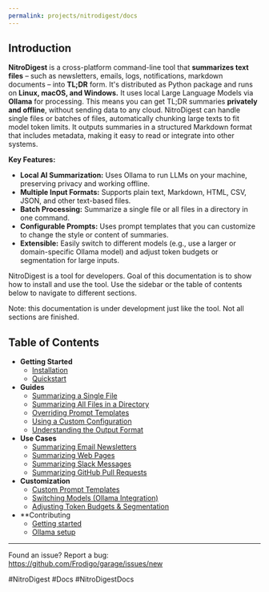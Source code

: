 ```yaml
---
permalink: projects/nitrodigest/docs
---
```

## Introduction

**NitroDigest** is a cross-platform command-line tool that **summarizes text files** – such as newsletters, emails, logs, notifications, markdown documents – into **TL;DR** form. It's distributed as Python package and runs on **Linux, macOS, and Windows.** It uses local Large Language Models via **Ollama** for processing. This means you can get TL;DR summaries **privately and offline**, without sending data to any cloud. NitroDigest can handle single files or batches of files, automatically chunking large texts to fit model token limits. It outputs summaries in a structured Markdown format that includes metadata, making it easy to read or integrate into other systems.

**Key Features:**

- **Local AI Summarization:** Uses Ollama to run LLMs on your machine, preserving privacy and working offline.
- **Multiple Input Formats:** Supports plain text, Markdown, HTML, CSV, JSON, and other text-based files.
- **Batch Processing:** Summarize a single file or all files in a directory in one command.
- **Configurable Prompts:** Uses prompt templates that you can customize to change the style or content of summaries.
- **Extensible:** Easily switch to different models (e.g., use a larger or domain-specific Ollama model) and adjust token budgets or segmentation for large inputs.

NitroDigest is a tool for developers. Goal of this documentation is to show how to install and use the tool. Use the sidebar or the table of contents below to navigate to different sections.

Note: this documentation is under development just like the tool. Not all sections are finished.

## Table of Contents

- **Getting Started**
    - [Installation](Installation.md)
    - [Quickstart](Quickstart.md)
- **Guides**
    - [Summarizing a Single File](Summarizing%20a%20Single%20File.md)
    - [Summarizing All Files in a Directory](Summarizing%20All%20Files%20in%20a%20Directory.md)
    - [Overriding Prompt Templates](Overriding%20Prompt%20Templates.md)
    - [Using a Custom Configuration](Using%20a%20Custom%20Configuration.md)
    - [Understanding the Output Format](Understanding%20the%20Output%20Format.md)
- **Use Cases**
    - [Summarizing Email Newsletters](Summarizing%20Email%20Newsletters.md)
    - [Summarizing Web Pages](Summarizing%20Web%20Pages.md)
    - [Summarizing Slack Messages](Summarizing%20Slack%20Messages.md)
    - [Summarizing GitHub Pull Requests](Summarizing%20GitHub%20Pull%20Requests.md)
- **Customization**
    - [Custom Prompt Templates](Custom%20Prompt%20Templates.md)
    - [Switching Models (Ollama Integration)](Switching%20Models%20(Ollama%20Integration).md)
    - [Adjusting Token Budgets & Segmentation](Adjusting%20Token%20Budgets%20&%20Segmentation.md)
- **Contributing
	- [Getting started](Getting%20started.md)
	- [Ollama setup](Ollama%20setup.md)

---
Found an issue? Report a bug: <https://github.com/Frodigo/garage/issues/new>

#NitroDigest #Docs #NitroDigestDocs
